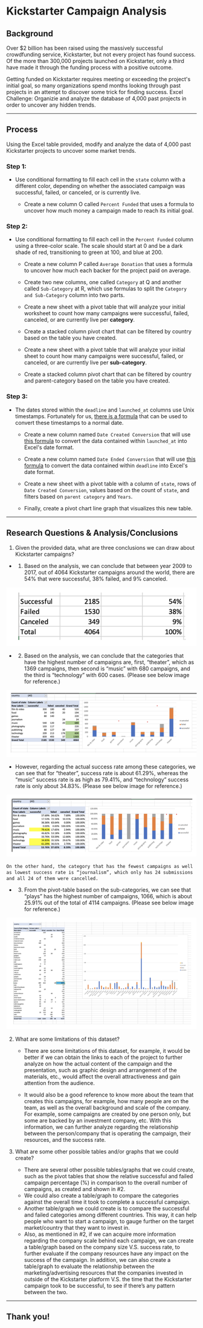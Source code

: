 # Kickstarter Campaign Analysis

## Background

Over $2 billion has been raised using the massively successful crowdfunding service, Kickstarter, but not every project has found success. Of the more than 300,000 projects launched on Kickstarter, only a third have made it through the funding process with a positive outcome.

Getting funded on Kickstarter requires meeting or exceeding the project's initial goal, so many organizations spend months looking through past projects in an attempt to discover some trick for finding success. Excel Challenge: Organizie and analyze the database of 4,000 past projects in order to uncover any hidden trends.

---

## Process

Using the Excel table provided, modify and analyze the data of 4,000 past Kickstarter projects to uncover some market trends.

### Step 1:

- Use conditional formatting to fill each cell in the `state` column with a different color, depending on whether the associated campaign was successful, failed, or canceled, or is currently live.

  - Create a new column O called `Percent Funded` that uses a formula to uncover how much money a campaign made to reach its initial goal.

### Step 2:

- Use conditional formatting to fill each cell in the `Percent Funded` column using a three-color scale. The scale should start at 0 and be a dark shade of red, transitioning to green at 100, and blue at 200.

  - Create a new column P called `Average Donation` that uses a formula to uncover how much each backer for the project paid on average.

  - Create two new columns, one called `Category` at Q and another called `Sub-Category` at R, which use formulas to split the `Category and Sub-Category` column into two parts.

  - Create a new sheet with a pivot table that will analyze your initial worksheet to count how many campaigns were successful, failed, canceled, or are currently live per **category**.

  - Create a stacked column pivot chart that can be filtered by country based on the table you have created.

  - Create a new sheet with a pivot table that will analyze your initial sheet to count how many campaigns were successful, failed, or canceled, or are currently live per **sub-category**.

  - Create a stacked column pivot chart that can be filtered by country and parent-category based on the table you have created.

### Step 3:

- The dates stored within the `deadline` and `launched_at` columns use Unix timestamps. Fortunately for us, [there is a formula](https://www.extendoffice.com/documents/excel/2473-excel-timestamp-to-date.html) that can be used to convert these timestamps to a normal date.

  - Create a new column named `Date Created Conversion` that will use [this formula](https://www.extendoffice.com/documents/excel/2473-excel-timestamp-to-date.html) to convert the data contained within `launched_at` into Excel's date format.

  - Create a new column named `Date Ended Conversion` that will use [this formula](https://www.extendoffice.com/documents/excel/2473-excel-timestamp-to-date.html) to convert the data contained within `deadline` into Excel's date format.

  - Create a new sheet with a pivot table with a column of `state`, rows of `Date Created Conversion`, values based on the count of `state`, and filters based on `parent category` and `Years`.

  - Finally, create a pivot chart line graph that visualizes this new table.

---

## Research Questions & Analysis/Conclusions

1. Given the provided data, what are three conclusions we can draw about Kickstarter campaigns?

- 1. Based on the analysis, we can conclude that between year 2009 to 2017, out of 4064 Kickstarter campaigns around the world, there are 54% that were successful, 38% failed, and 9% canceled.

![ScreenShot1](/images/1.png)

- 2. Based on the analysis, we can conclude that the categories that have the highest number of campaigns are, first, “theater”, which as 1369 campaigns, then second is “music” with 680 campaigns, and the third is “technology” with 600 cases. (Please see below image for reference.)

![ScreenShot1](/images/2.png)

- However, regarding the actual success rate among these categories, we can see that for “theater”, success rate is about 61.29%, whereas the “music” success rate is as high as 79.41%, and “technology” success rate is only about 34.83%. (Please see below image for reference.)

![ScreenShot1](/images/3.png)

    On the other hand, the category that has the fewest campaigns as well as lowest success rate is “journalism”, which only has 24 submissions and all 24 of them were cancelled.

- 3. From the pivot-table based on the sub-categories, we can see that “plays” has the highest number of campaigns, 1066, which is about 25.91% out of the total of 4114 campaigns.
     (Please see below image for reference.)

![ScreenShot1](/images/4.png)

2. What are some limitations of this dataset?

   - There are some limitations of this dataset, for example, it would be better if we can obtain the links to each of the project to further analyze on how the actual content of the campaign and the presentation, such as graphic design and arrangement of the materials, etc., would affect the overall attractiveness and gain attention from the audience.

   - It would also be a good reference to know more about the team that creates this campaigns, for example, how many people are on the team, as well as the overall background and scale of the company. For example, some campaigns are created by one person only, but some are backed by an investment company, etc. With this information, we can further analyze regarding the relationship between the person/company that is operating the campaign, their resources, and the success rate.

3. What are some other possible tables and/or graphs that we could create?

   - There are several other possible tables/graphs that we could create, such as the pivot tables that show the relative successful and failed campaign percentage (%) in comparison to the overall number of campaigns, as created and shown in #2.
   - We could also create a table/graph to compare the categories against the overall time it took to complete a successful campaign.
   - Another table/graph we could create is to compare the successful and failed categories among different countries. This way, it can help people who want to start a campaign, to gauge further on the target market/country that they want to invest in.
   - Also, as mentioned in #2, if we can acquire more information regarding the company scale behind each campaign, we can create a table/graph based on the company size V.S. success rate, to further evaluate if the company resources have any impact on the success of the campaign. In addition, we can also create a table/graph to evaluate the relationship between the marketing/advertising resources that the companies invested in outside of the Kickstarter platform V.S. the time that the Kickstarter campaign took to be successful, to see if there’s any pattern between the two.

---

## Thank you!
